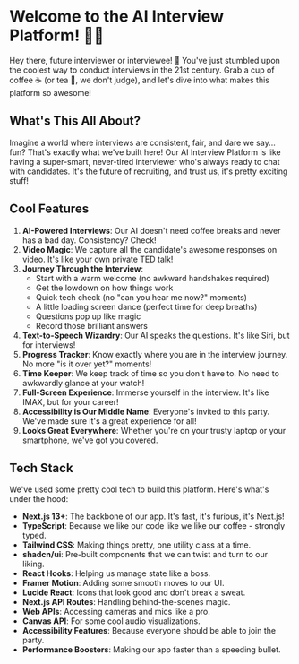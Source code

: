# Welcome to the AI Interview Platform! 🎉🤖

Hey there, future interviewer or interviewee! 👋 You've just stumbled upon the coolest way to conduct interviews in the 21st century. Grab a cup of coffee ☕ (or tea 🍵, we don't judge), and let's dive into what makes this platform so awesome!

## What's This All About?
Imagine a world where interviews are consistent, fair, and dare we say... fun? That's exactly what we've built here! Our AI Interview Platform is like having a super-smart, never-tired interviewer who's always ready to chat with candidates. It's the future of recruiting, and trust us, it's pretty exciting stuff!

## Cool Features
1. **AI-Powered Interviews**: Our AI doesn't need coffee breaks and never has a bad day. Consistency? Check!
2. **Video Magic**: We capture all the candidate's awesome responses on video. It's like your own private TED talk!
3. **Journey Through the Interview**: 
   - Start with a warm welcome (no awkward handshakes required)
   - Get the lowdown on how things work
   - Quick tech check (no "can you hear me now?" moments)
   - A little loading screen dance (perfect time for deep breaths)
   - Questions pop up like magic
   - Record those brilliant answers
4. **Text-to-Speech Wizardry**: Our AI speaks the questions. It's like Siri, but for interviews!
5. **Progress Tracker**: Know exactly where you are in the interview journey. No more "is it over yet?" moments!
6. **Time Keeper**: We keep track of time so you don't have to. No need to awkwardly glance at your watch!
7. **Full-Screen Experience**: Immerse yourself in the interview. It's like IMAX, but for your career!
8. **Accessibility is Our Middle Name**: Everyone's invited to this party. We've made sure it's a great experience for all!
9. **Looks Great Everywhere**: Whether you're on your trusty laptop or your smartphone, we've got you covered.



## Tech Stack
We've used some pretty cool tech to build this platform. Here's what's under the hood:

- **Next.js 13+**: The backbone of our app. It's fast, it's furious, it's Next.js!
- **TypeScript**: Because we like our code like we like our coffee - strongly typed.
- **Tailwind CSS**: Making things pretty, one utility class at a time.
- **shadcn/ui**: Pre-built components that we can twist and turn to our liking.
- **React Hooks**: Helping us manage state like a boss.
- **Framer Motion**: Adding some smooth moves to our UI.
- **Lucide React**: Icons that look good and don't break a sweat.
- **Next.js API Routes**: Handling behind-the-scenes magic.
- **Web APIs**: Accessing cameras and mics like a pro.
- **Canvas API**: For some cool audio visualizations.
- **Accessibility Features**: Because everyone should be able to join the party.
- **Performance Boosters**: Making our app faster than a speeding bullet.



